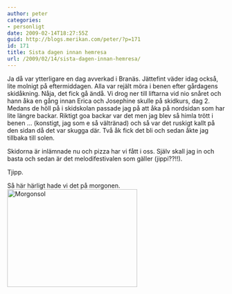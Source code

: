 ```yaml
---
author: peter
categories:
- personligt
date: 2009-02-14T18:27:55Z
guid: http://blogs.merikan.com/peter/?p=171
id: 171
title: Sista dagen innan hemresa
url: /2009/02/14/sista-dagen-innan-hemresa/
---
```


Ja då var ytterligare en dag avverkad i Branäs. Jättefint väder idag också, lite molnigt på eftermiddagen. Alla var rejält möra i benen efter gårdagens skidåkning. Nåja, det fick gå ändå. Vi drog ner till liftarna vid nio snåret och hann åka en gång innan Erica och Josephine skulle på skidkurs, dag 2. Medans de höll på i skidskolan passade jag på att åka på nordsidan som har lite längre backar. Riktigt goa backar var det men jag blev så himla trött i benen &#8230; (konstigt, jag som e så vältränad) och så var det ruskigt kallt på den sidan då det var skugga där. Två åk fick det bli och sedan åkte jag tillbaka till solen.

Skidorna är inlämnade nu och pizza har vi fått i oss. Själv skall jag in och basta och sedan är det melodifestivalen som gäller (jippi??!!).

Tjipp.

Så här härligt hade vi det på morgonen.  
<a title="Morgon" rel="lightbox" href="http://blogs.merikan.com/peter/files/2009/02/morgon.jpg"><img class="alignnone size-medium wp-image-172" src="http://blogs.merikan.com/peter/files/2009/02/morgon-300x225.jpg" alt="Morgonsol" width="300" height="225" srcset="https://blogs.merikan.com/peter/files/2009/02/morgon-300x225.jpg 300w, https://blogs.merikan.com/peter/files/2009/02/morgon.jpg 816w" sizes="(max-width: 300px) 100vw, 300px" /></a>